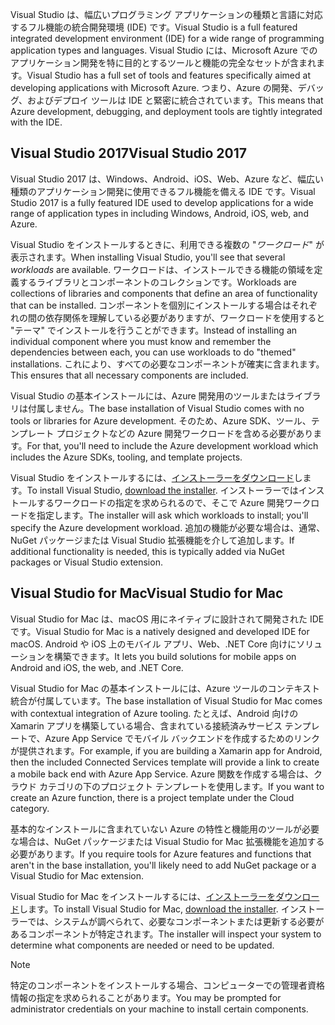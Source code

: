 <span data-ttu-id="35ee6-101">Visual Studio は、幅広いプログラミング アプリケーションの種類と言語に対応するフル機能の統合開発環境 (IDE) です。</span><span class="sxs-lookup"><span data-stu-id="35ee6-101">Visual Studio is a full featured integrated development environment (IDE) for a wide range of programming application types and languages.</span></span> <span data-ttu-id="35ee6-102">Visual Studio には、Microsoft Azure でのアプリケーション開発を特に目的とするツールと機能の完全なセットが含まれます。</span><span class="sxs-lookup"><span data-stu-id="35ee6-102">Visual Studio has a full set of tools and features specifically aimed at developing applications with Microsoft Azure.</span></span> <span data-ttu-id="35ee6-103">つまり、Azure の開発、デバッグ、およびデプロイ ツールは IDE と緊密に統合されています。</span><span class="sxs-lookup"><span data-stu-id="35ee6-103">This means that Azure development, debugging, and deployment tools are tightly integrated with the IDE.</span></span>

## <a name="visual-studio-2017"></a><span data-ttu-id="35ee6-104">Visual Studio 2017</span><span class="sxs-lookup"><span data-stu-id="35ee6-104">Visual Studio 2017</span></span>

<span data-ttu-id="35ee6-105">Visual Studio 2017 は、Windows、Android、iOS、Web、Azure など、幅広い種類のアプリケーション開発に使用できるフル機能を備える IDE です。</span><span class="sxs-lookup"><span data-stu-id="35ee6-105">Visual Studio 2017 is a fully featured IDE used to develop applications for a wide range of application types in including Windows, Android, iOS, web, and Azure.</span></span>

<span data-ttu-id="35ee6-106">Visual Studio をインストールするときに、利用できる複数の "*ワークロード*" が表示されます。</span><span class="sxs-lookup"><span data-stu-id="35ee6-106">When installing Visual Studio, you'll see that several *workloads* are available.</span></span> <span data-ttu-id="35ee6-107">ワークロードは、インストールできる機能の領域を定義するライブラリとコンポーネントのコレクションです。</span><span class="sxs-lookup"><span data-stu-id="35ee6-107">Workloads are collections of libraries and components that define an area of functionality that can be installed.</span></span> <span data-ttu-id="35ee6-108">コンポーネントを個別にインストールする場合はそれぞれの間の依存関係を理解している必要がありますが、ワークロードを使用すると "テーマ" でインストールを行うことができます。</span><span class="sxs-lookup"><span data-stu-id="35ee6-108">Instead of installing an individual component where you must know and remember the dependencies between each, you can use workloads to do "themed" installations.</span></span> <span data-ttu-id="35ee6-109">これにより、すべての必要なコンポーネントが確実に含まれます。</span><span class="sxs-lookup"><span data-stu-id="35ee6-109">This ensures that all necessary components are included.</span></span>

<span data-ttu-id="35ee6-110">Visual Studio の基本インストールには、Azure 開発用のツールまたはライブラリは付属しません。</span><span class="sxs-lookup"><span data-stu-id="35ee6-110">The base installation of Visual Studio comes with no tools or libraries for Azure development.</span></span> <span data-ttu-id="35ee6-111">そのため、Azure SDK、ツール、テンプレート プロジェクトなどの Azure 開発ワークロードを含める必要があります。</span><span class="sxs-lookup"><span data-stu-id="35ee6-111">For that, you'll need to include the Azure development workload which includes the Azure SDKs, tooling, and template projects.</span></span>

<span data-ttu-id="35ee6-112">Visual Studio をインストールするには、[インストーラーをダウンロード](https://visualstudio.microsoft.com/)します。</span><span class="sxs-lookup"><span data-stu-id="35ee6-112">To install Visual Studio, [download the installer](https://visualstudio.microsoft.com/).</span></span> <span data-ttu-id="35ee6-113">インストーラーではインストールするワークロードの指定を求められるので、そこで Azure 開発ワークロードを指定します。</span><span class="sxs-lookup"><span data-stu-id="35ee6-113">The installer will ask which workloads to install; you'll specify the Azure development workload.</span></span> <span data-ttu-id="35ee6-114">追加の機能が必要な場合は、通常、NuGet パッケージまたは Visual Studio 拡張機能を介して追加します。</span><span class="sxs-lookup"><span data-stu-id="35ee6-114">If additional functionality is needed, this is typically added via NuGet packages or Visual Studio extension.</span></span>

## <a name="visual-studio-for-mac"></a><span data-ttu-id="35ee6-115">Visual Studio for Mac</span><span class="sxs-lookup"><span data-stu-id="35ee6-115">Visual Studio for Mac</span></span>

<span data-ttu-id="35ee6-116">Visual Studio for Mac は、macOS 用にネイティブに設計されて開発された IDE です。</span><span class="sxs-lookup"><span data-stu-id="35ee6-116">Visual Studio for Mac is a natively designed and developed IDE for macOS.</span></span> <span data-ttu-id="35ee6-117">Android や iOS 上のモバイル アプリ、Web、.NET Core 向けにソリューションを構築できます。</span><span class="sxs-lookup"><span data-stu-id="35ee6-117">It lets you build solutions for mobile apps on Android and iOS, the web, and .NET Core.</span></span>

<span data-ttu-id="35ee6-118">Visual Studio for Mac の基本インストールには、Azure ツールのコンテキスト統合が付属しています。</span><span class="sxs-lookup"><span data-stu-id="35ee6-118">The base installation of Visual Studio for Mac comes with contextual integration of Azure tooling.</span></span> <span data-ttu-id="35ee6-119">たとえば、Android 向けの Xamarin アプリを構築している場合、含まれている接続済みサービス テンプレートで、Azure App Service でモバイル バックエンドを作成するためのリンクが提供されます。</span><span class="sxs-lookup"><span data-stu-id="35ee6-119">For example, if you are building a Xamarin app for Android, then the included Connected Services template will provide a link to create a mobile back end with Azure App Service.</span></span> <span data-ttu-id="35ee6-120">Azure 関数を作成する場合は、クラウド カテゴリの下のプロジェクト テンプレートを使用します。</span><span class="sxs-lookup"><span data-stu-id="35ee6-120">If you want to create an Azure function, there is a project template under the Cloud category.</span></span>

<span data-ttu-id="35ee6-121">基本的なインストールに含まれていない Azure の特性と機能用のツールが必要な場合は、NuGet パッケージまたは Visual Studio for Mac 拡張機能を追加する必要があります。</span><span class="sxs-lookup"><span data-stu-id="35ee6-121">If you require tools for Azure features and functions that aren't in the base installation, you'll likely need to add NuGet package or a Visual Studio for Mac extension.</span></span>

<span data-ttu-id="35ee6-122">Visual Studio for Mac をインストールするには、[インストーラーをダウンロード](https://visualstudio.microsoft.com/)します。</span><span class="sxs-lookup"><span data-stu-id="35ee6-122">To install Visual Studio for Mac, [download the installer](https://visualstudio.microsoft.com/).</span></span> <span data-ttu-id="35ee6-123">インストーラーでは、システムが調べられて、必要なコンポーネントまたは更新する必要があるコンポーネントが特定されます。</span><span class="sxs-lookup"><span data-stu-id="35ee6-123">The installer will inspect your system to determine what components are needed or need to be updated.</span></span>

> [!NOTE]
> <span data-ttu-id="35ee6-124">特定のコンポーネントをインストールする場合、コンピューターでの管理者資格情報の指定を求められることがあります。</span><span class="sxs-lookup"><span data-stu-id="35ee6-124">You may be prompted for administrator credentials on your machine to install certain components.</span></span>
